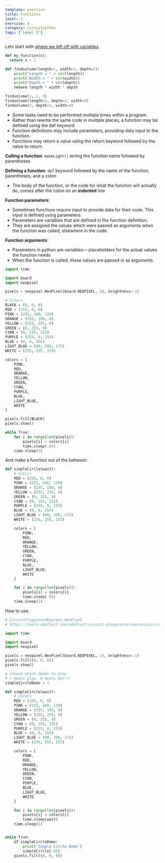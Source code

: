 ```yaml
---
template: exercise
title: Functions
level: 2
exercise: 4
category: circuitpython
tags: ['Level 2']
---
```


Lets start with [where we left off with variables](../L2-E1).

```python
def my_function(x):
  return x + 1

def findvolume(length=1, width=1, depth=1):
    print("Length = " + str(length))
    print("Width = " + str(width))
    print("Depth = " + str(depth))
    return length * width * depth

findvolume(1, 2, 3)
findvolume(length=5, depth=2, width=4)
findvolume(2, depth=3, width=4)
```

- Some tasks need to be performed multiple times within a program.
- Rather than rewrite the same code in multiple places, a function may be defined using the def keyword.
- Function definitions may include parameters, providing data input to the function.
- Functions may return a value using the return keyword followed by the value to return.

**Calling a function**: `makeLight()` wriing the function name followed by parentheses

**Defining a function**: `def` keyword followed by the name of the function, parentheses, and a colon

- The body of the function, or the code for what the function will actually do, comes after the colon on an **indented** line

**Function parameters**:

- Sometimes functions require input to provide data for their code. This input is defined using parameters.
- Parameters are variables that are defined in the function definition.
- They are assigned the values which were passed as arguments when the function was called, elsewhere in the code.

**Function arguments**:

- Parameters in python are variables— placeholders for the actual values the function needs
- When the function is called, these values are passed in as arguments.

```python
import time

import board
import neopixel

pixels = neopixel.NeoPixel(board.NEOPIXEL, 10, brightness=.1)

# Colors
BLACK = (0, 0, 0)
RED = (255, 0, 0)
PINK = (255, 100, 120)
ORANGE = (255, 100, 0)
YELLOW = (255, 255, 0)
GREEN = (0, 255, 0)
CYAN = (0, 255, 255)
PURPLE = (255, 0, 255)
BLUE = (0, 0, 255)
LIGHT_BLUE = (80, 200, 175)
WHITE = (255, 255, 255)

colors = [
    PINK,
    RED,
    ORANGE,
    YELLOW,
    GREEN,
    CYAN,
    PURPLE,
    BLUE,
    LIGHT_BLUE,
    WHITE
]

pixels.fill(BLACK)
pixels.show()

while True:
    for i in range(len(pixels)):
        pixels[i] = colors[i]
        time.sleep(.05)
    time.sleep(1)

```

And make a function out of the behavior:

```python
def simpleCircle(wait):
    # Colors
    RED = (255, 0, 0)
    PINK = (255, 100, 120)
    ORANGE = (255, 100, 0)
    YELLOW = (255, 255, 0)
    GREEN = (0, 255, 0)
    CYAN = (0, 255, 255)
    PURPLE = (255, 0, 255)
    BLUE = (0, 0, 255)
    LIGHT_BLUE = (80, 200, 175)
    WHITE = (255, 255, 255)

    colors = [
        PINK,
        RED,
        ORANGE,
        YELLOW,
        GREEN,
        CYAN,
        PURPLE,
        BLUE,
        LIGHT_BLUE,
        WHITE
    ]

    for i in range(len(pixels)):
        pixels[i] = colors[i]
        time.sleep(.05)
    time.sleep(1)
```

How to use:

```python
# CircuitPlaygroundExpress_NeoPixel
# https://learn.adafruit.com/adafruit-circuit-playground-express/circuitpython-neopixel

import time

import board
import neopixel

pixels = neopixel.NeoPixel(board.NEOPIXEL, 10, brightness=.1)
pixels.fill((0, 0, 0))
pixels.show()

# choose which demos to play
# 1 means play, 0 means don't!
simpleCircleDemo = 1

def simpleCircle(wait):
    # Colors
    RED = (255, 0, 0)
    PINK = (255, 100, 120)
    ORANGE = (255, 100, 0)
    YELLOW = (255, 255, 0)
    GREEN = (0, 255, 0)
    CYAN = (0, 255, 255)
    PURPLE = (255, 0, 255)
    BLUE = (0, 0, 255)
    LIGHT_BLUE = (80, 200, 175)
    WHITE = (255, 255, 255)

    colors = [
        PINK,
        RED,
        ORANGE,
        YELLOW,
        GREEN,
        CYAN,
        PURPLE,
        BLUE,
        LIGHT_BLUE,
        WHITE
    ]

    for i in range(len(pixels)):
        pixels[i] = colors[i]
        time.sleep(wait)
    time.sleep(1)


while True:
    if simpleCircleDemo:
        print('Simple Circle Demo')
        simpleCircle(.05)
    pixels.fill((0, 0, 0))
```
